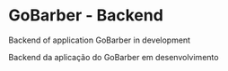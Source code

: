 # GoBarber - Backend
Backend of application GoBarber in development

Backend da aplicação do GoBarber em desenvolvimento
